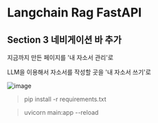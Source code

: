 
# Langchain Rag FastAPI

## Section 3 네비게이션 바 추가 

지금까지 만든 페이지를 '내 자소서 관리'로 

LLM을 이용해서 자소서를 작성할 곳을 '내 자소서 쓰기'로 

![image](https://github.com/user-attachments/assets/8031eb16-f2ce-4069-bc22-98328ae68469)

> pip install -r requirements.txt 

> uvicorn main:app --reload